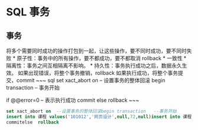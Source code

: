 # SQL 事务

## 事务

将多个需要同时成功的操作打包到一起，让这些操作，要不同时成功，要不同时失败 * 原子性：事务中的所有操作，要不都成功，要不都取消 rollback * 一致性 * 隔离性：事务之间互相隔离不影响。 * 持久性：事务执行成功之后，数据永久生效。 如果出现错误，将整个事务撤销，rollback 如果执行成功，将整个事务提交，commit ~~~ sql set xact_abort on – 设置事务的整体回滚 begin transaction – 事务开始

if @@error=0 – 表示执行成功 commit else rollback ~~~

```sql
set xact_abort on  --设置事务的整体回滚begin transaction   --事务开始
insert into 课程 values('101012','网页设计',null,72,null)insert into 课程 values('101016','C#',null,72,null)if @@ERROR =0  --表示执行成功  
commitelse  rollback
```
